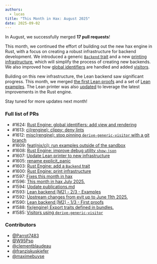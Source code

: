 ```yaml
---
authors:
  - lucas
title: "This Month in Hax: August 2025"
date: 2025-09-02
---
```


In August, we successfully merged **17 pull requests**!

This month, we continued the effort of building out the new hax engine in Rust, with a focus on creating a robust infrastructure for backend development. We introduced a generic [`Backend` trait](https://github.com/cryspen/hax/pull/1603) and a new [printing infrastructure](https://github.com/cryspen/hax/pull/1600), which will simplify the process of creating new backends. We also improved how [global identifiers](https://github.com/cryspen/hax/pull/1624) are handled and added [visitors](https://github.com/cryspen/hax/pull/1585).

Building on this new infrastructure, the Lean backend saw significant progress. This month, we merged [the first Lean proofs](https://github.com/cryspen/hax/pull/1590) and a set of [Lean examples](https://github.com/cryspen/hax/pull/1593). The Lean printer was also [updated](https://github.com/cryspen/hax/pull/1607) to leverage the latest improvements in the Rust engine.

Stay tuned for more updates next month!

### Full list of PRs
* \#1624: [Rust Engine: global identifiers: add view and rendering](https://github.com/cryspen/hax/pull/1624)
* \#1613: [ci(rengine): clippy: deny lints](https://github.com/cryspen/hax/pull/1613)
* \#1612: [misc(rengine): stop pinning `derive-generic-visitor` with a git branch](https://github.com/cryspen/hax/pull/1612)
* \#1609: [feat(nix/ci): run examples outside of the sandbox](https://github.com/cryspen/hax/pull/1609)
* \#1608: [Rust Engine: improve debug utility `show-json`](https://github.com/cryspen/hax/pull/1608)
* \#1607: [Update Lean printer to new infrastructure](https://github.com/cryspen/hax/pull/1607)
* \#1605: [rename explicit_panic](https://github.com/cryspen/hax/pull/1605)
* \#1603: [Rust Engine: add a `Backend` trait](https://github.com/cryspen/hax/pull/1603)
* \#1600: [Rust Engine: print infrastructure](https://github.com/cryspen/hax/pull/1600)
* \#1597: [Fixes this month in hax](https://github.com/cryspen/hax/pull/1597)
* \#1596: [This month in hax July 2025.](https://github.com/cryspen/hax/pull/1596)
* \#1594: [Update publications.md](https://github.com/cryspen/hax/pull/1594)
* \#1593: [Lean backend [M2] - 2/3 - Examples](https://github.com/cryspen/hax/pull/1593)
* \#1592: [Upstream changes from evit up to June 11th 2025.](https://github.com/cryspen/hax/pull/1592)
* \#1590: [Lean backend [M2] - 1/3 - First proofs](https://github.com/cryspen/hax/pull/1590)
* \#1588: [fix(engine) Export traits defined in bundles.](https://github.com/cryspen/hax/pull/1588)
* \#1585: [Visitors using `derive-generic-visitor`](https://github.com/cryspen/hax/pull/1585)

### Contributors
* [@Parrot7483](https://github.com/Parrot7483)
* [@W95Psp](https://github.com/W95Psp)
* [@clementblaudeau](https://github.com/clementblaudeau)
* [@franziskuskiefer](https://github.com/franziskuskiefer)
* [@maximebuyse](https://github.com/maximebuyse)
